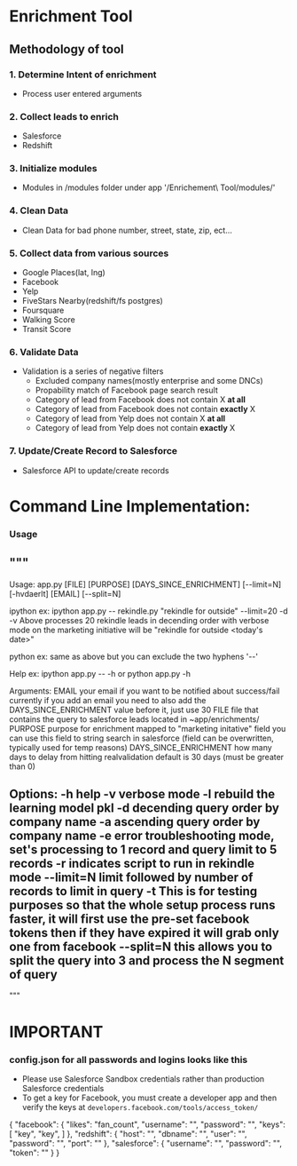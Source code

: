 # __Enrichment Tool__

## Methodology of tool

### 1. Determine Intent of enrichment
- Process user entered arguments

### 2. Collect leads to enrich
- Salesforce
- Redshift

### 3. Initialize modules
- Modules in /modules folder under app '/Enrichement\ Tool/modules/'

### 4. Clean Data
- Clean Data for bad phone number, street, state, zip, ect...

### 5. Collect data from various sources
- Google Places(lat, lng)
- Facebook
- Yelp
- FiveStars Nearby(redshift/fs postgres)
- Foursquare
- Walking Score
- Transit Score

### 6. Validate Data
- Validation is a series of negative filters
    - Excluded company names(mostly enterprise and some DNCs)
    - Propability match of Facebook page search result
    - Category of lead from Facebook does not contain X __at all__
    - Category of lead from Facebook does not contain __exactly__ X
    - Category of lead from Yelp does not contain X __at all__
    - Category of lead from Yelp does not contain __exactly__ X

### 7. Update/Create Record to Salesforce
- Salesforce API to update/create records


# Command Line Implementation:

### Usage
"""
-------------------------------------------------------------------------------
Usage:
    app.py [FILE] [PURPOSE] [DAYS_SINCE_ENRICHMENT] [--limit=N] [-hvdaerlt] [EMAIL] [--split=N]

ipython ex: ipython app.py -- rekindle.py "rekindle for outside" --limit=20 -d -v
    Above processes 20 rekindle leads in decending order with verbose mode on
    the marketing initiative will be "rekindle for outside <today's date>"

python ex: same as above but you can exclude the two hyphens '--'

Help ex: ipython app.py -- -h or python app.py -h

Arguments:
    EMAIL                  your email if you want to be notified about success/fail
                           currently if you add an email you need to also add the
                           DAYS_SINCE_ENRICHMENT value before it, just use 30
    FILE                   file that contains the query to salesforce leads located in
                           ~app/enrichments/
    PURPOSE                purpose for enrichment mapped to "marketing initative" field
                           you can use this field to string search in salesforce
                           (field can be overwritten, typically used for temp reasons)
    DAYS_SINCE_ENRICHMENT  how many days to delay from hitting realvalidation
                           default is 30 days (must be greater than 0)

Options:
    -h                  help
    -v                  verbose mode
    -l                  rebuild the learning model pkl
    -d                  decending query order by company name
    -a                  ascending query order by company name
    -e                  error troubleshooting mode, set's processing to 1 record and
                        query limit to 5 records
    -r                  indicates script to run in rekindle mode
    --limit=N           limit followed by number of records to limit in query
    -t                  This is for testing purposes so that the whole setup process runs faster,
                        it will first use the pre-set facebook tokens then if they have expired it
                        will grab only one from facebook
    --split=N           this allows you to split the query into 3 and process the N segment of query
-------------------------------------------------------------------------------
"""

# IMPORTANT
### config.json for all passwords and logins looks like this
- Please use Salesforce Sandbox credentials rather than production Salesforce credentials
- To get a key for Facebook, you must create a developer app and then verify the keys at
    `developers.facebook.com/tools/access_token/`

{
    "facebook": {
        "likes": "fan_count",
        "username": "",
        "password": "",
        "keys": [
            "key",
            "key",
        ]
    },
    "redshift": {
        "host": "",
        "dbname": "",
        "user": "",
        "password": "",
        "port": ""
    },
    "salesforce": {
        "username": "",
        "password": "",
        "token": ""
    }
}
